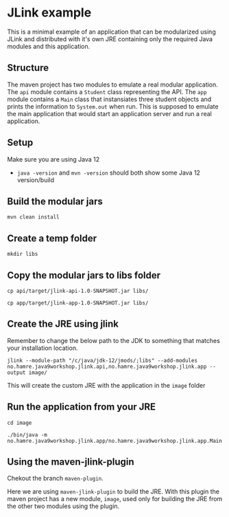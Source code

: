 # JLink example
This is a minimal example of an application that can be modularized using JLink and
distributed with it's own JRE containing only the required Java modules and this application.

## Structure
The maven project has two modules to emulate a real modular application. The `api` module contains
a `Student` class representing the API. The `app` module contains a `Main` class that instansiates
three student objects and prints the information to `System.out` when run. This is supposed to emulate 
the main application that would start an application server and run a real application. 

## Setup
Make sure you are using Java 12
  - `java -version` and `mvn -version` should both show some Java 12 version/build

## Build the modular jars
`mvn clean install`

## Create a temp folder
`mkdir libs`

## Copy the modular jars to libs folder
`cp api/target/jlink-api-1.0-SNAPSHOT.jar libs/`

`cp app/target/jlink-app-1.0-SNAPSHOT.jar libs/`

## Create the JRE using jlink
Remember to change the below path to the JDK to something that matches your installation location.

`jlink --module-path "/c/java/jdk-12/jmods/;libs" --add-modules no.hamre.java9workshop.jlink.api,no.hamre.java9workshop.jlink.app --output image/`

This will create the custom JRE with the application in the `image` folder

## Run the application from your JRE
`cd image`

`./bin/java -m no.hamre.java9workshop.jlink.app/no.hamre.java9workshop.jlink.app.Main`

## Using the maven-jlink-plugin

Chekout the branch `maven-plugin`.

Here we are using `maven-jlink-plugin` to build the JRE. With this plugin the maven project has a 
new module, `image`, used only for building the JRE from the other two modules using the plugin.